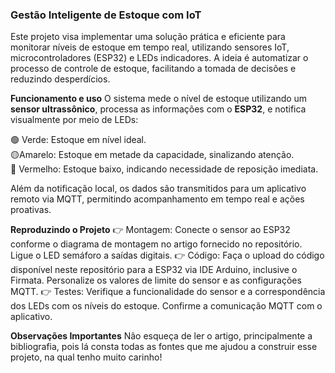 ### **Gestão Inteligente de Estoque com IoT**
Este projeto visa implementar uma solução prática e eficiente para monitorar níveis de estoque em tempo real, utilizando sensores IoT, microcontroladores (ESP32) e LEDs indicadores. A ideia é automatizar o processo de controle de estoque, facilitando a tomada de decisões e reduzindo desperdícios.

 **Funcionamento e uso**
O sistema mede o nível de estoque utilizando um **sensor ultrassônico**, processa as informações com o **ESP32**, e notifica visualmente por meio de LEDs:  

🟢 Verde: Estoque em nível ideal.  
🟡Amarelo: Estoque em metade da capacidade, sinalizando atenção.  
🔴 Vermelho: Estoque baixo, indicando necessidade de reposição imediata.  

Além da notificação local, os dados são transmitidos para um aplicativo remoto via MQTT, permitindo acompanhamento em tempo real e ações proativas.  

**Reproduzindo o Projeto**
👉 Montagem: Conecte o sensor ao ESP32 conforme o diagrama de montagem no artigo fornecido no repositório. Ligue o LED semáforo a saídas digitais.
👉 Código: Faça o upload do código disponível neste repositório para a ESP32 via IDE Arduino, inclusive o Firmata. Personalize os valores de limite do sensor e as configurações MQTT.
👉 Testes: Verifique a funcionalidade do sensor e a correspondência dos LEDs com os níveis do estoque. Confirme a comunicação MQTT com o aplicativo.

**Observações Importantes**
Não esqueça de ler o artigo, principalmente a bibliografia, pois lá consta todas as fontes que me ajudou a construir esse projeto, na qual tenho muito carinho!
